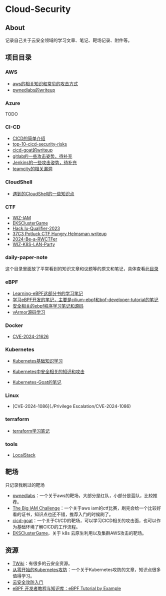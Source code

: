 # Cloud-Security

## About

记录自己关于云安全领域的学习文章、笔记、靶场记录、附件等。



## 项目目录

### AWS

- [aws的相关知识和常见的攻击方式](./AWS/README.md)
- [pwnedlabs的writeup](./AWS/pwnedlabs/pwnedlabs.md)

### Azure

TODO

### CI-CD

- [CICD的简单介绍](./CI-CD/)
- [top-10-cicd-security-risks](./CI-CD/top-10-cicd-security-risks)
- [cicd-goat的writeup](./CI-CD/cicd-goat/)
- [gitlab的一些攻击姿势，待补充](./CI-CD/gitlab)
- [Jenkins的一些攻击姿势，待补充](./CI-CD/Jenkins)
- [teamcity的相关漏洞](./CI-CD/teamcity)

### CloudShell

- [遇到的CloudShell的一些知识点](./CloudShell)

  

### CTF

- [WIZ-IAM](./CTF/WIZ-IAM)
- [EKSClusterGame](./CTF/EKSClusterGame/)
- [Hack.lu-Qualifier-2023](./CTF/2023-Hack.lu/README.md)
- [37C3 Potluck CTF Hungry Helmsman writeup](./CTF/37C3-Potluck-CTF/)
- [2024-Be-a-RWCTFer](./CTF/2024-Be-a-RWCTFer)
- [WIZ-K8S-LAN-Party](./CTF/WIZ-K8S-LAN-Party/)



### daily-paper-note

这个目录里面放了平常看到的知识文章和议题等的原文和笔记，具体查看此[目录](./daily-paper-note)

### eBPF

- [Learning-eBPF这部分书的学习笔记](./eBPF/Learning-eBPF-book/)
- [学习eBPF开发的笔记，主要是cilium-ebpf和bpf-developer-tutorial的笔记](./eBPF/Learning-eBPF-develop/)
- [安全相关的ebpf程序学习笔记和源码](./eBPF/Security-With-eBPF/)
- [vArmor源码学习](./eBPF/vArmor)

### Docker

- [CVE-2024-21626](./Docker/CVE-2024-21626/)

### Kubernetes

- [Kubernetes基础知识学习](./Kubernetes/基础知识.md)

- [Kubernetes中安全相关的知识和攻击](./Kubernetes/Kubernetes安全问题.md)

- [Kubernetes-Goat的笔记](./Kubernetes/Kubernetes-Goat.md)


### Linux

- [CVE-2024-1086](./Privilege Escalation/CVE-2024-1086)

### terraform

- [terraform学习笔记](./terraform)

### tools

- [LocalStack](./tools/LocalStack/)

## 靶场

只记录我刷过的靶场

- [pwnedlabs](https://pwnedlabs.io/)：一个关于aws的靶场，大部分是红队，小部分是蓝队，比较推荐。
- [The Big IAM Challenge](https://bigiamchallenge.com/challenge/1)：一个关于aws iam的ctf比赛，刷完会给一个比较好看的证书，知识点也还不错，推荐入门的时候刷了。
- [cicd-goat](https://github.com/cider-security-research/cicd-goat)：一个关于CI/CD的靶场，可以学习CICD相关的攻击面，也可以作为基础环境了解CICD的工作流程。
-  [EKSClusterGame](https://eksclustergames.com/challenge/1)，关于 k8s 云原生利用以及集群AWS攻击的靶场。

## 资源

- [TWiki](https://wiki.teamssix.com/CloudSecurityResources/)：有很多的云安全资源。
- [从零开始的Kubernetes攻防](https://github.com/neargle/my-re0-k8s-security#从零开始的kubernetes攻防)：一个关于Kubernetes攻防的文章，知识点很多值得学习。
- [云安全攻防入门](https://lzcloudsecurity.gitbook.io/)
- [eBPF 开发者教程与知识库：eBPF Tutorial by Example](https://github.com/eunomia-bpf/bpf-developer-tutorial/tree/main)
